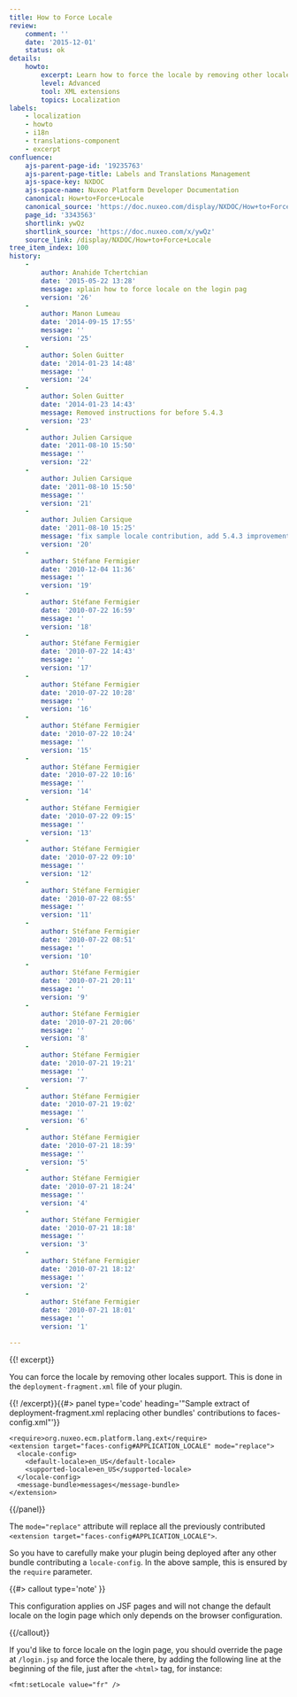 ```yaml
---
title: How to Force Locale
review:
    comment: ''
    date: '2015-12-01'
    status: ok
details:
    howto:
        excerpt: Learn how to force the locale by removing other locales support
        level: Advanced
        tool: XML extensions
        topics: Localization
labels:
    - localization
    - howto
    - i18n
    - translations-component
    - excerpt
confluence:
    ajs-parent-page-id: '19235763'
    ajs-parent-page-title: Labels and Translations Management
    ajs-space-key: NXDOC
    ajs-space-name: Nuxeo Platform Developer Documentation
    canonical: How+to+Force+Locale
    canonical_source: 'https://doc.nuxeo.com/display/NXDOC/How+to+Force+Locale'
    page_id: '3343563'
    shortlink: ywQz
    shortlink_source: 'https://doc.nuxeo.com/x/ywQz'
    source_link: /display/NXDOC/How+to+Force+Locale
tree_item_index: 100
history:
    -
        author: Anahide Tchertchian
        date: '2015-05-22 13:28'
        message: xplain how to force locale on the login pag
        version: '26'
    -
        author: Manon Lumeau
        date: '2014-09-15 17:55'
        message: ''
        version: '25'
    -
        author: Solen Guitter
        date: '2014-01-23 14:48'
        message: ''
        version: '24'
    -
        author: Solen Guitter
        date: '2014-01-23 14:43'
        message: Removed instructions for before 5.4.3
        version: '23'
    -
        author: Julien Carsique
        date: '2011-08-10 15:50'
        message: ''
        version: '22'
    -
        author: Julien Carsique
        date: '2011-08-10 15:50'
        message: ''
        version: '21'
    -
        author: Julien Carsique
        date: '2011-08-10 15:25'
        message: 'fix sample locale contribution, add 5.4.3 improvement (NXP-7353)'
        version: '20'
    -
        author: Stéfane Fermigier
        date: '2010-12-04 11:36'
        message: ''
        version: '19'
    -
        author: Stéfane Fermigier
        date: '2010-07-22 16:59'
        message: ''
        version: '18'
    -
        author: Stéfane Fermigier
        date: '2010-07-22 14:43'
        message: ''
        version: '17'
    -
        author: Stéfane Fermigier
        date: '2010-07-22 10:28'
        message: ''
        version: '16'
    -
        author: Stéfane Fermigier
        date: '2010-07-22 10:24'
        message: ''
        version: '15'
    -
        author: Stéfane Fermigier
        date: '2010-07-22 10:16'
        message: ''
        version: '14'
    -
        author: Stéfane Fermigier
        date: '2010-07-22 09:15'
        message: ''
        version: '13'
    -
        author: Stéfane Fermigier
        date: '2010-07-22 09:10'
        message: ''
        version: '12'
    -
        author: Stéfane Fermigier
        date: '2010-07-22 08:55'
        message: ''
        version: '11'
    -
        author: Stéfane Fermigier
        date: '2010-07-22 08:51'
        message: ''
        version: '10'
    -
        author: Stéfane Fermigier
        date: '2010-07-21 20:11'
        message: ''
        version: '9'
    -
        author: Stéfane Fermigier
        date: '2010-07-21 20:06'
        message: ''
        version: '8'
    -
        author: Stéfane Fermigier
        date: '2010-07-21 19:21'
        message: ''
        version: '7'
    -
        author: Stéfane Fermigier
        date: '2010-07-21 19:02'
        message: ''
        version: '6'
    -
        author: Stéfane Fermigier
        date: '2010-07-21 18:39'
        message: ''
        version: '5'
    -
        author: Stéfane Fermigier
        date: '2010-07-21 18:24'
        message: ''
        version: '4'
    -
        author: Stéfane Fermigier
        date: '2010-07-21 18:18'
        message: ''
        version: '3'
    -
        author: Stéfane Fermigier
        date: '2010-07-21 18:12'
        message: ''
        version: '2'
    -
        author: Stéfane Fermigier
        date: '2010-07-21 18:01'
        message: ''
        version: '1'

---
```

{{! excerpt}}

You can force the locale by removing other locales support. This is done in the&nbsp;`deployment-fragment.xml`&nbsp;file of your plugin.

{{! /excerpt}}{{#> panel type='code' heading='"Sample extract of deployment-fragment.xml replacing other bundles\' contributions to faces-config.xml"'}}

```
<require>org.nuxeo.ecm.platform.lang.ext</require>
<extension target="faces-config#APPLICATION_LOCALE" mode="replace">
  <locale-config>
    <default-locale>en_US</default-locale>
    <supported-locale>en_US</supported-locale>
  </locale-config>
  <message-bundle>messages</message-bundle>
</extension>

```

{{/panel}}

The `mode="replace"` attribute will replace all the previously contributed `<extension target="faces-config#APPLICATION_LOCALE">`.

So you have to carefully make your plugin being deployed after any other bundle contributing a `locale-config`. In the above sample, this is ensured by the `require` parameter.

{{#> callout type='note' }}

This configuration applies on JSF pages and will not change the default locale on the login page which only depends on the browser configuration.

{{/callout}}

If you'd like to force locale on the login page, you should override the page at `/login.jsp` and force the locale there, by adding the following line at the beginning of the file, just after the `<html>` tag, for instance:

```
<fmt:setLocale value="fr" />
```
